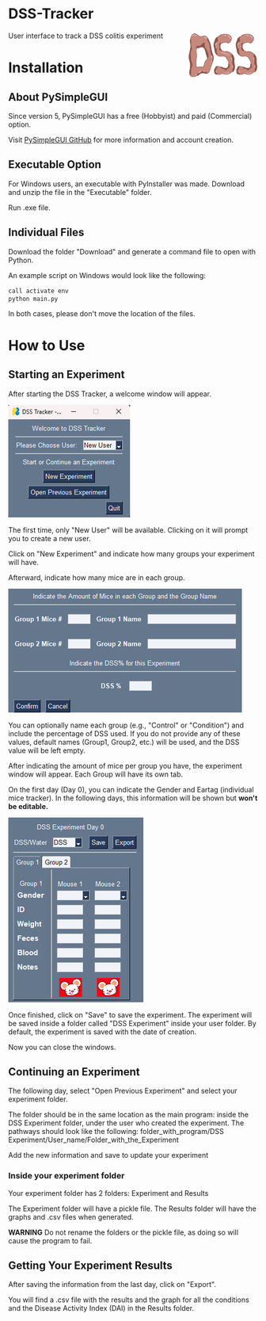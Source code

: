 # DSS-Tracker

<img align="right" width="140" height="95" src="images/DSS.png">

User interface to track a DSS colitis experiment


# Installation

## About PySimpleGUI

Since version 5, PySimpleGUI has a free (Hobbyist) and paid (Commercial) option. 

Visit [PySimpleGUI GitHub](https://github.com/PySimpleGUI/PySimpleGUI) for more information and account creation. 

## Executable Option

For Windows users, an executable with PyInstaller was made. 
Download and unzip the file in the "Executable" folder.

Run .exe file.

## Individual Files

Download the folder "Download" and generate a command file to open with Python.

An example script on Windows would look like the following:
```
call activate env
python main.py
```

In both cases, please don't move the location of the files.

# How to Use

## Starting an Experiment

After starting the DSS Tracker, a welcome window will appear.

![Welcome Window](images/Welcome_window.png)

The first time, only "New User" will be available. Clicking on it will prompt you to create a new user.

Click on "New Experiment" and indicate how many groups your experiment will have.

Afterward, indicate how many mice are in each group.

![Group Window](images/Group_Window.png)

You can optionally name each group (e.g., "Control" or "Condition") and include the percentage of DSS used.
If you do not provide any of these values, default names (Group1, Group2, etc.) will be used, and the DSS value will be left empty.

After indicating the amount of mice per group you have, the experiment window will appear. Each Group will have its own tab.

On the first day (Day 0), you can indicate the Gender and Eartag (individual mice tracker). In the following days, this information will be shown but **won't be editable.**

![Experiment Window](images/Experiment_window.png)

Once finished, click on "Save" to save the experiment.
The experiment will be saved inside a folder called "DSS Experiment" inside your user folder. By default, the experiment is saved with the date of creation.

Now you can close the windows.

## Continuing an Experiment

The following day, select "Open Previous Experiment" and select your experiment folder. 

The folder should be in the same location as the main program: inside the DSS Experiment folder, under the user who created the experiment.
The pathways should look like the following:
folder_with_program/DSS Experiment/User_name/Folder_with_the_Experiment

Add the new information and save to update your experiment



### Inside your experiment folder

Your experiment folder has 2 folders: Experiment and Results

The Experiment folder will have a pickle file. 
The Results folder will have the graphs and .csv files when generated.

**WARNING** Do not rename the folders or the pickle file, as doing so will cause the program to fail.

## Getting Your Experiment Results

After saving the information from the last day, click on "Export".

You will find a .csv file with the results and the graph for all the conditions and the Disease Activity Index (DAI) in the Results folder.



